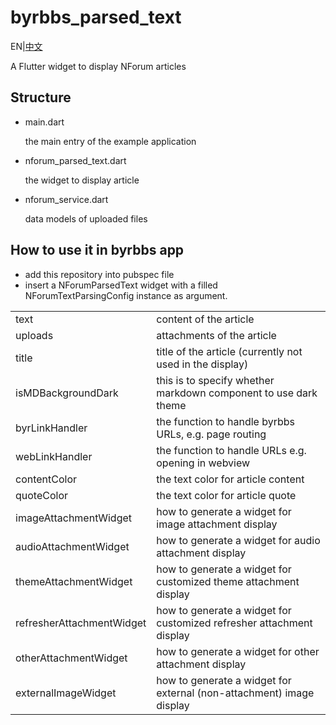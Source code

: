 # byrbbs_parsed_text

EN|[中文](./README-CN.md)

A Flutter widget to display NForum articles

## Structure
- main.dart
    
    the main entry of the example application


- nforum_parsed_text.dart
    
    the widget to display article

- nforum_service.dart

    data models of uploaded files

## How to use it in byrbbs app
- add this repository into pubspec file
- insert a NForumParsedText widget with a filled NForumTextParsingConfig instance as argument.

|||
|----------|----------|
|text| content of the article|
|uploads| attachments of the article|
|title| title of the article (currently not used in the display)
|isMDBackgroundDark| this is to specify whether markdown component to use dark theme|
|byrLinkHandler| the function to handle byrbbs URLs, e.g. page routing|
|webLinkHandler| the function to handle URLs e.g. opening in webview|
|contentColor| the text color for article content|
|quoteColor| the text color for article quote|
|imageAttachmentWidget| how to generate a widget for image attachment display|
|audioAttachmentWidget| how to generate a widget for audio attachment display|
|themeAttachmentWidget| how to generate a widget for customized theme attachment display|
|refresherAttachmentWidget| how to generate a widget for customized refresher attachment display|
|otherAttachmentWidget| how to generate a widget for other attachment display|
|externalImageWidget| how to generate a widget for external (non-attachment) image display|